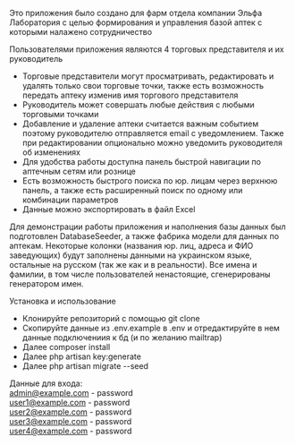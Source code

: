 
Это приложения было создано для фарм отдела компании Эльфа Лаборатория с целью формирования и управления базой аптек с которыми налажено сотрудничество

Пользователями приложения являются 4 торговых представителя и их руководитель

- Торговые представители могут просматривать, редактировать и удалять только свои торговые точки, также есть возможность передать аптеку изменив имя торгового представителя
- Руководитель может совершать любые действия с любыми торговыми точками
- Добавление и удаление аптеки считается важным событием поэтому руководителю отправляется email с уведомлением. Также при редактировании опционально можно уведомить руководителя об изменениях
- Для удобства работы доступна панель быстрой навигации по аптечным сетям или рознице
- Есть возможность быстрого поиска по юр. лицам через верхнюю панель, а также есть расширенный поиск по одному или комбинации параметров
- Данные можно экспортировать в файл Excel

Для демонстрации работы приложения и наполнения базы данных был подготовлен DatabaseSeeder, а также фабрика модели для данных по аптекам. Некоторые колонки (названия юр. лиц, адреса и ФИО заведующих) будут заполнены данными на украинском языке, остальные на русском (так же как и в реальности).
Все имена и фамилии, в том числе пользователей ненастоящие, сгенерированы генератором имен.

Установка и использование

- Клонируйте репозиторий с помощью git clone
- Скопируйте данные из .env.example в .env и отредактируйте в нем данные подключениия к бд (и по желанию mailtrap)
- Далее composer install
- Далее php artisan key:generate
- Далее php artisan migrate --seed

Данные для входа:         
admin@example.com - password    
user1@example.com - password      
user2@example.com - password      
user3@example.com - password        
user4@example.com - password       
